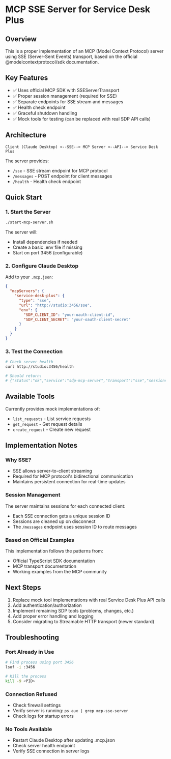 # MCP SSE Server for Service Desk Plus

## Overview
This is a proper implementation of an MCP (Model Context Protocol) server using SSE (Server-Sent Events) transport, based on the official @modelcontextprotocol/sdk documentation.

## Key Features
- ✅ Uses official MCP SDK with SSEServerTransport
- ✅ Proper session management (required for SSE)
- ✅ Separate endpoints for SSE stream and messages
- ✅ Health check endpoint
- ✅ Graceful shutdown handling
- ✅ Mock tools for testing (can be replaced with real SDP API calls)

## Architecture
```
Client (Claude Desktop) <--SSE--> MCP Server <--API--> Service Desk Plus
```

The server provides:
- `/sse` - SSE stream endpoint for MCP protocol
- `/messages` - POST endpoint for client messages
- `/health` - Health check endpoint

## Quick Start

### 1. Start the Server
```bash
./start-mcp-server.sh
```

The server will:
- Install dependencies if needed
- Create a basic .env file if missing
- Start on port 3456 (configurable)

### 2. Configure Claude Desktop
Add to your `.mcp.json`:

```json
{
  "mcpServers": {
    "service-desk-plus": {
      "type": "sse",
      "url": "http://studio:3456/sse",
      "env": {
        "SDP_CLIENT_ID": "your-oauth-client-id",
        "SDP_CLIENT_SECRET": "your-oauth-client-secret"
      }
    }
  }
}
```

### 3. Test the Connection
```bash
# Check server health
curl http://studio:3456/health

# Should return:
# {"status":"ok","service":"sdp-mcp-server","transport":"sse","sessions":0}
```

## Available Tools
Currently provides mock implementations of:
- `list_requests` - List service requests
- `get_request` - Get request details
- `create_request` - Create new request

## Implementation Notes

### Why SSE?
- SSE allows server-to-client streaming
- Required for MCP protocol's bidirectional communication
- Maintains persistent connection for real-time updates

### Session Management
The server maintains sessions for each connected client:
- Each SSE connection gets a unique session ID
- Sessions are cleaned up on disconnect
- The `/messages` endpoint uses session ID to route messages

### Based on Official Examples
This implementation follows the patterns from:
- Official TypeScript SDK documentation
- MCP transport documentation
- Working examples from the MCP community

## Next Steps
1. Replace mock tool implementations with real Service Desk Plus API calls
2. Add authentication/authorization
3. Implement remaining SDP tools (problems, changes, etc.)
4. Add proper error handling and logging
5. Consider migrating to Streamable HTTP transport (newer standard)

## Troubleshooting

### Port Already in Use
```bash
# Find process using port 3456
lsof -i :3456

# Kill the process
kill -9 <PID>
```

### Connection Refused
- Check firewall settings
- Verify server is running: `ps aux | grep mcp-sse-server`
- Check logs for startup errors

### No Tools Available
- Restart Claude Desktop after updating .mcp.json
- Check server health endpoint
- Verify SSE connection in server logs